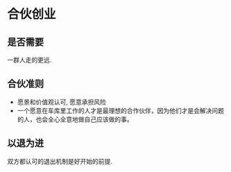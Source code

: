 # 合伙创业

## 是否需要

一群人走的更远.

## 合伙准则

- 愿景和价值观认可, 愿意承担风险
- 一个愿意在车库里工作的人才是最理想的合作伙伴，因为他们才是会解决问题的人，也会全心全意地做自己应该做的事。

## 以退为进

双方都认可的退出机制是好开始的前提.